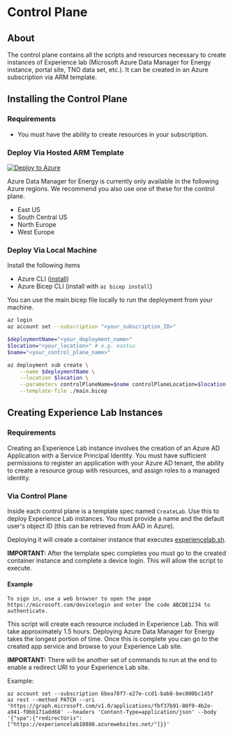 # Control Plane

## About

The control plane contains all the scripts and resources necessary to create instances of Experience lab (Microsoft Azure Data Manager for Energy instance, portal site, TNO data set, etc.). It can be created in an Azure subscription via ARM template.

## Installing the Control Plane

### Requirements

- You must have the ability to create resources in your subscription.

### Deploy Via Hosted ARM Template

[![Deploy to Azure](https://aka.ms/deploytoazurebutton)](https://portal.azure.com/#create/Microsoft.Template/uri/https%3A%2F%2Fraw.githubusercontent.com%2Fmicrosoft%2Fazure-data-manager-for-energy-experience-lab%2Fmain%2Fazuredeploy.json)

Azure Data Manager for Energy is currently only available in the following Azure regions. We recommend you also use one of these for the control plane.

- East US
- South Central US
- North Europe
- West Europe

### Deploy Via Local Machine

Install the following items

- Azure CLI ([install](https://docs.microsoft.com/cli/azure/install-azure-cli))
- Azure Bicep CLI (install with `az bicep install`)

You can use the main.bicep file locally to run the deployment from your machine.

```bash
az login
az account set --subscription "<your_subscription_ID>"

$deploymentName="<your_deployment_name>"
$location="<your_location>" # e.g. eastus
$name="<your_control_plane_name>"

az deployment sub create \
    --name $deploymentName \
    --location $location \
    --parameters controlPlaneName=$name controlPlaneLocation=$location \
    --template-file ./main.bicep
```

## Creating Experience Lab Instances

### Requirements

Creating an Experience Lab instance involves the creation of an Azure AD Application with a Service Principal Identity. You must have sufficient permissions to register an application with your Azure AD tenant, the ability to create a resource group with resources, and assign roles to a managed identity.

### Via Control Plane

Inside each control plane is a template spec named ```CreateLab```. Use this to deploy Experience Lab instances. You must provide a name and the default user's object ID (this can be retrieved from AAD in Azure).

Deploying it will create a container instance that executes [experiencelab.sh](./experiencelab.sh).

**IMPORTANT:** After the template spec completes you must go to the created container instance and complete a device login. This will allow the script to execute.

#### Example

```
To sign in, use a web browser to open the page https://microsoft.com/devicelogin and enter the code ABCDE1234 to authenticate.
```

This script will create each resource included in Experience Lab. This will take approximately 1.5 hours. Deploying Azure Data Manager for Energy takes the longest portion of time. Once this is complete you can go to the created app service and browse to your Experience Lab site.

**IMPORTANT:** There will be another set of commands to run at the end to enable a redirect URI to your Experience Lab site.

Example:

```
az account set --subscription 6bea78f7-e27e-ccd1-bab8-bec000bc145f
az rest --method PATCH --uri 'https://graph.microsoft.com/v1.0/applications/fbf37b91-80f9-4b2e-a941-f0bb171add68' --headers 'Content-Type=application/json' --body '{"spa":{"redirectUris":["https://experiencelab10880.azurewebsites.net/"]}}'
```
